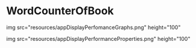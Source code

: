 # WordCounterOfBook

img src="resources/appDisplayPerfomanceGraphs.png" height="100"

img src="resources/appDisplayPerformanceProperties.png" height="100"
